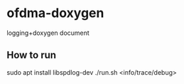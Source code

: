 # ofdma-doxygen
logging+doxygen document

## How to run

sudo apt install libspdlog-dev
./run.sh <info/trace/debug>


